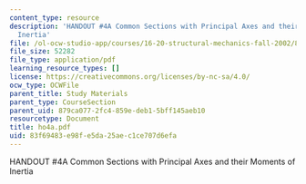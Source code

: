 ```yaml
---
content_type: resource
description: 'HANDOUT #4A Common Sections with Principal Axes and their Moments of
  Inertia'
file: /ol-ocw-studio-app/courses/16-20-structural-mechanics-fall-2002/83f69483e98fe5da25aec1ce707d6efa_ho4a.pdf
file_size: 52282
file_type: application/pdf
learning_resource_types: []
license: https://creativecommons.org/licenses/by-nc-sa/4.0/
ocw_type: OCWFile
parent_title: Study Materials
parent_type: CourseSection
parent_uid: 879ca077-2fc4-859e-deb1-5bff145aeb10
resourcetype: Document
title: ho4a.pdf
uid: 83f69483-e98f-e5da-25ae-c1ce707d6efa
---
```

HANDOUT #4A Common Sections with Principal Axes and their Moments of Inertia